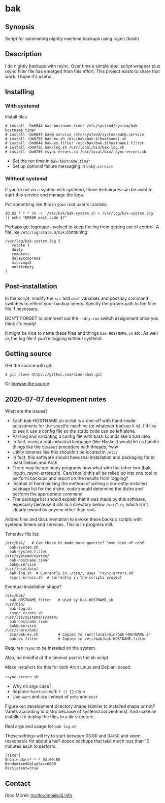 # bak


## Synopsis

Script for automating nightly machine backups using rsync (bash)


## Description

I do nightly backups with rsync. Over time a simple shell script wrapper plus
rsync filter file has emerged from this effort. This project exists to share
that work. I hope it's useful.


## Installing

### With systemd

Install files

    # install -Dm0644 bak-hostname.timer /etc/systemd/system/bak-hostname.timer
    # install -Dm0644 bak@.service /etc/systemd/system/bak@.service
    # install -Dm0755 bak-ex.sh /etc/bak/bak-$(hostname).sh
    # install -Dm0644 bak-ex.filter /etc/bak/bak-$(hostname).filter
    # install -Dm0755 bak-log.sh /usr/local/bin/bak-log.sh
    # install -Dm0755 rsync-errors.sh /usr/local/bin/rsync-errors.sh

- Set the run time in `bak-hostname.timer`
- Set up optional failure messaging in `bak@.service`

### Without systemd

If you're not on a system with systemd, these techniques can be used to start
this service and manage the logs.

Put something like this in your root user's crontab:

    30 02 * * * sh -c '/etc/bak/bak-system.sh > /var/log/bak-system.log' || echo "ERROR exit code $?"

Perhaps get logrotate involved to keep the log from getting out of control. A
file like `/etc/logrotate.d/bak` containing:

    /var/log/bak-system.log {
       rotate 7
       daily
       compress
       delaycompress
       missingok
       notifempty
    }


## Post-installation

In the script, modify the `src` and `dest` variables and possibly command
switches to reflect your backup needs. Specify the proper path to the filter
file if necessary.

DON'T FORGET to comment out the `--dry-run` switch assignment once you think
it's ready!

It might be nice to name these files and things `bak-HOSTNAME.sh` etc. As well
as the log file if you're logging without systemd.


## Getting source

Get the source with git:

    $ git clone https://github.com/dino-/bak.git

Or [browse the source](https://github.com/dino-/scripts)


## 2020-07-07 development notes

What are the issues?

- Each bak-HOSTNAME.sh script is a one-off with hand-made adjustments for the specific machine (or whatever backup it is). I'd like to see it use a config file so the static code can be left alone.
- Parsing and validating a config file with bash sounds like a bad idea
- In fact, using a real industrial language (like Haskell) would let us handle things like the `timeout` procedure with threads, fwiw
- Utility binaries like this shouldn't be located in `/etc/`
- In fact, this software should have real installation and packaging for at least Debian and Arch
- There may be too many programs now what with the other two (bak-log.sh, rsync-errors.sh). Can/should this all be rolled up into one tool to perform backups and report on the results from logging?
- Instead of hand picking the method of writing a currently-installed package list for the distro, code should determine the distro and perform the appropriate command
- The package list should explain that it was made by this software, especially because it sits in a directory below `/var/lib`, which isn't clearly owned by anyone other than root.

Added files and documentation to invoke these backup scripts with systemd
timers and services. This is in-progress still.

Tentative file list:

    /etc/bak/   # Can these be made more generic? Some kind of conf.
      bak-system.sh
      bak-system.filter
    /etc/systemd/system/
      bak-hostname.timer
      bak@.service
    /usr/local/bin/
      bak-log.sh  # Currently in ~/bin/, uses `rsync-errors.sh`
      rsync-errors.sh  # Currently in the scripts project

Eventual installation shape?

    /etc/bak/
      bak-HOSTNAME.filter   # Used by bak-HOSTNAME.sh
    /usr/bin/
      bak-log.sh
      rsync-errors.sh
    /usr/lib/systemd/system/
      bak-hostname.timer
      bak@.service
    /usr/share/bak/
      bin/bak-ex.sh         # Copied to /usr/local/bin/bak-HOSTNAME.sh
      bak-ex.filter         # Copied to /etc/bak/bak-HOSTNAME.filter


Requires `rsync` to be installed on the system.

Also, be mindful of the timeout part in the sh script.

Make installers for this for both Arch Linux and Debian-based.

`rsync-errors.sh`:

- Why no args case?
- Replace `function` with `f () {}` style
- Use `warn` and `die` instead of `echo` and `exit`

Figure out development directory shape (similar to installed shape or not? Varies according to distro because of systemd conventions). And make an installer to deploy the files to a dir structure.

Real args and usage for `bak-log.sh`

These settings will try to start between 03:00 and 04:50 and seem reasonable for about a half-dozen backups that take much less than 10 minutes each to perform.

    [Timer]
    OnCalendar=*-*-* 03:00:00
    RandomizedDelaySec=6600
    Persistent=true

## Contact

Dino Morelli <mailto:dino@ui3.info>
